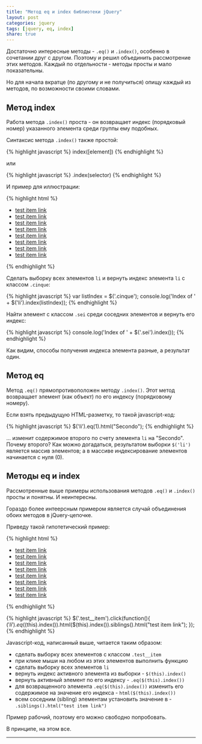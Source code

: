 ```yaml
---
title: "Метод eq и index библиотеки jQuery"
layout: post
categories: jquery
tags: [jquery, eq, index]
share: true
---
```


Достаточно интересные методы - `.eq()` и `.index()`, особенно в сочетании друг с другом. Поэтому и решил объединить рассмотрение этих методов. Каждый по отдельности - методы просты и мало показательны.

Но для начала вкратце (по другому и не получиться) опищу каждый из методов, по возможности своими словами.

## Метод index

Работа метода `.index()` проста - он возвращает индекс (порядковый номер) указанного элемента среди группы ему подобных.

Синтаксис метода `.index()` также простой:

{% highlight javascript %}
index([element])
{% endhighlight %}

или

{% highlight javascript %}
.index(selector)
{% endhighlight %}

И пример для иллюстрации:

{% highlight html %}
<ul class="test">
  <li class="primo">
    <a href="#" class="test__link">test item link</a>
  </li>
  <li class="secondo">
    <a href="#" class="test__link">test item link</a>
  </li>
  <li class="tetro">
    <a href="#" class="test__link">test item link</a>
  </li>
  <li class="quattro">
    <a href="#" class="test__link">test item link</a>
  </li>
  <li class="cinque">
    <a href="#" class="test__link">test item link</a>
  </li>
  <li class="sei">
    <a href="#" class="test__link">test item link</a>
  </li>
  <li class="sedici">
    <a href="#" class="test__link">test item link</a>
  </li>
  <li class="ten">
    <a href="#" class="test__link">test item link</a>
  </li>
</ul>
{% endhighlight %}

Сделать выборку всех элементов `li` и вернуть индекс элемента `li` с классом `.cinque`:

{% highlight javascript %}
var listIndex = $('.cinque');
console.log('Index of ' + $('li').index(listIndex));
{% endhighlight %}

Найти элемент с классом `.sei` среди соседних элементов и вернуть его индекс:

{% highlight javascript %}
console.log('Index of ' + $('.sei').index());
{% endhighlight %}

Как видим, способы получения индекса элемента разные, а результат один.

## Метод eq

Метод `.eq()` прямопротивоположен методу `.index()`. Этот метод возвращает элемент (как объект) по его индексу (порядковому номеру).

Если взять предыдущую HTML-разметку, то такой javascript-код:

{% highlight javascript %}
$('li').eq(1).html("Secondo");
{% endhighlight %}

... изменит содержимое второго по счету элемента `li` на "Secondo". Почему второго? Как можно догадаться, результатом выборки `$('li')` является массив элементов; а в массиве индексирование элементов начинается с нуля (0).

## Методы eq и index

Рассмотренные выше примеры использования методов `.eq()` и `.index()` просты и понятны. И неинтересны.

Гораздо более интеерсным примером является случай объединения обоих методов в jQuery-цепочке.

Приведу такой гипотетический пример:

{% highlight html %}
<ul class="test">
  <li class="test__item primo">
    <a href="#" class="test__link">test item link</a>
  </li>
  <li class="test__item secondo">
    <a href="#" class="test__link">test item link</a>
  </li>
  <li class="test__item tetro">
    <a href="#" class="test__link">test item link</a>
  </li>
  <li class="test__item quattro">
    <a href="#" class="test__link">test item link</a>
  </li>
  <li class="test__item cinque">
    <a href="#" class="test__link">test item link</a>
  </li>
  <li class="test__item sei">
    <a href="#" class="test__link">test item link</a>
  </li>
  <li class="test__item sedici">
    <a href="#" class="test__link">test item link</a>
  </li>
  <li class="test__item">
    <a href="#" class="test__link">test item link</a>
  </li>
</ul>
{% endhighlight %}

{% highlight javascript %}
$('.test__item').click(function(){
  $('li').eq($(this).index()).html($(this).index()).siblings().html("test item link");
});
{% endhighlight %}

Javascript-код, написанный выше, читается таким образом:

* сделать выборку всех элементов с классом `.test__item`
* при клике мыши на любом из этих элементов выполнить функцию
* сделать выборку всех элементов `li`
* вернуть индекс активного элемента из выборки - `$(this).index()`
* вернуть активный элемент по его индексу - `.eq($(this).index())`
* для возвращенного элемента `.eq($(this).index())` изменить его содержимое на значение его индекса - `html($(this).index())`
* всем соседним (sibling) элементам установить значение в - `.siblings().html("test item link")`

Пример рабочий, поэтому его можно свободно попробовать.

В принципе, на этом все.

***
